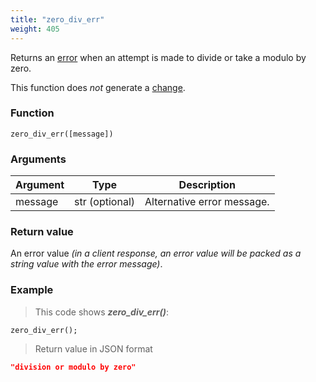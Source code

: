 ```yaml
---
title: "zero_div_err"
weight: 405
---
```


Returns an [error](../../data-types/error) when an attempt is made to divide or take a modulo by zero.

This function does *not* generate a [change](../../overview/changes).

### Function

`zero_div_err([message])`

### Arguments

Argument | Type | Description
-------- | ---- | -----------
message | str (optional) | Alternative error message.

### Return value

An error value *(in a client response, an error value will be packed as a string value with the error message)*.

### Example

> This code shows ***zero_div_err()***:

```thingsdb,json_response
zero_div_err();
```

> Return value in JSON format

```json
"division or modulo by zero"
```
